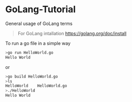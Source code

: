 # GoLang-Tutorial
General usage of GoLang terms

>For GoLang intallation https://golang.org/doc/install

To run a go file in a simple way
```.sh
>go run HelloWorld.go
Hello World
```
or
```.sh
>go build HelloWorld.go
>ls
HelloWorld    HelloWorld.go
>./HelloWorld
Hello World
```
